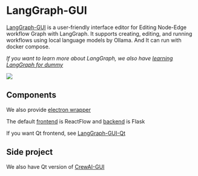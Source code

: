 # LangGraph-GUI

[LangGraph-GUI](https://github.com/LangGraph-GUI/LangGraph-GUI) is a user-friendly interface editor for Editing Node-Edge workflow Graph with LangGraph. It supports creating, editing, and running workflows using local language models by Ollama. And It can run with docker compose.

*If you want to learn more about LangGraph, we also have [learning LangGraph for dummy](https://github.com/LangGraph-GUI/LangGraph-learn)*

![](https://raw.githubusercontent.com/LangGraph-GUI/LangGraph-GUI-frontend/main/cover.webp)

## Components

We also provide [electron wrapper](https://github.com/LangGraph-GUI/LangGraph-GUI?tab=readme-ov-file#electron-wrapper)

The default [frontend](https://github.com/LangGraph-GUI/LangGraph-GUI-frontend) is ReactFlow and [backend](https://github.com/LangGraph-GUI/LangGraph-GUI-backend) is Flask

If you want Qt frontend, see [LangGraph-GUI-Qt](https://github.com/LangGraph-GUI/LangGraph-GUI-Qt)


## Side project
We also have Qt version of [CrewAI-GUI](https://github.com/LangGraph-GUI/CrewAI-GUI)
